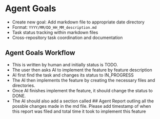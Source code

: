 # Agent Goals

- Create new goal: Add markdown file to appropriate date directory
- Format: `YYYY/MM/DD_HH_MM_description.md`
- Task status tracking within markdown files
- Cross-repository task coordination and documentation

## Agent Goals Workflow

- This is written by human and initially status is TODO.
- The user then asks AI to implement the feature by feature description
- AI first find the task and changes its status to IN_PROGRESS
- The AI then implements the feature by creating the necessary files and directories.
- Once AI finishes implement the feature, it should change the status to DONE.
- The AI should also add a section called ## Agent Report outling all the possble changes made in the md file. Please add timestamp of when this report was filed and total time it took to implement this feature
